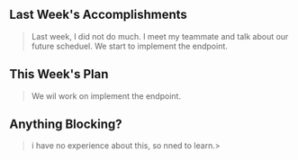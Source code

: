 ## Last Week's Accomplishments

> Last week, I did not do much. I meet my teammate and talk about our future scheduel. We start to implement the endpoint. 

## This Week's Plan

> We wil work on implement the endpoint. 
## Anything Blocking?

> i have no experience about this, so nned to learn.> 